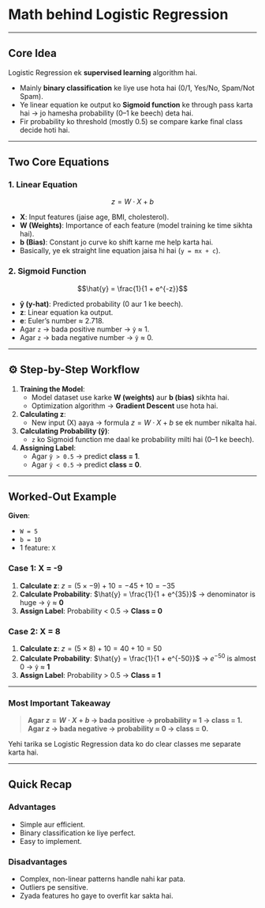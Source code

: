 # Math behind Logistic Regression

---

## Core Idea

Logistic Regression ek **supervised learning** algorithm hai.

* Mainly **binary classification** ke liye use hota hai (0/1, Yes/No, Spam/Not Spam).
* Ye linear equation ke output ko **Sigmoid function** ke through pass karta hai → jo hamesha probability (0–1 ke beech) deta hai. 
* Fir probability ko threshold (mostly 0.5) se compare karke final class decide hoti hai.

---

## Two Core Equations

### 1. Linear Equation
$$z = W \cdot X + b$$
* **X**: Input features (jaise age, BMI, cholesterol).
* **W (Weights)**: Importance of each feature (model training ke time sikhta hai).
* **b (Bias)**: Constant jo curve ko shift karne me help karta hai.
* Basically, ye ek straight line equation jaisa hi hai (`y = mx + c`).

### 2. Sigmoid Function
$$\hat{y} = \frac{1}{1 + e^{-z}}$$
* **ŷ (y-hat)**: Predicted probability (0 aur 1 ke beech).
* **z**: Linear equation ka output.
* **e**: Euler’s number ≈ 2.718.
* Agar `z` → bada positive number → `ŷ` ≈ 1.
* Agar `z` → bada negative number → `ŷ` ≈ 0.

---

## ⚙️ Step-by-Step Workflow

1.  **Training the Model**:
    * Model dataset use karke **W (weights)** aur **b (bias)** sikhta hai.
    * Optimization algorithm → **Gradient Descent** use hota hai.
2.  **Calculating z**:
    * New input (X) aaya → formula $z = W \cdot X + b$ se ek number nikalta hai.
3.  **Calculating Probability (ŷ)**:
    * `z` ko Sigmoid function me daal ke probability milti hai (0–1 ke beech).
4.  **Assigning Label**:
    * Agar `ŷ > 0.5` → predict **class = 1**.
    * Agar `ŷ < 0.5` → predict **class = 0**.

---

## Worked-Out Example

**Given**:
* `W = 5`
* `b = 10`
* 1 feature: `X`

### Case 1: X = -9
1.  **Calculate z**: $z = (5 \times -9) + 10 = -45 + 10 = -35$
2.  **Calculate Probability**: $\hat{y} = \frac{1}{1 + e^{35}}$ → denominator is huge → `ŷ` ≈ **0**
3.  **Assign Label**: Probability < 0.5 → **Class = 0**

### Case 2: X = 8
1.  **Calculate z**: $z = (5 \times 8) + 10 = 40 + 10 = 50$
2.  **Calculate Probability**: $\hat{y} = \frac{1}{1 + e^{-50}}$ → $e^{-50}$ is almost 0 → `ŷ` ≈ **1**
3.  **Assign Label**: Probability > 0.5 → **Class = 1**

---

### Most Important Takeaway
> **Agar $z = W \cdot X + b$ → bada positive → probability ≈ 1 → class = 1.**
> **Agar $z$ → bada negative → probability ≈ 0 → class = 0.**

Yehi tarika se Logistic Regression data ko do clear classes me separate karta hai.

---

## Quick Recap

### Advantages
* Simple aur efficient.
* Binary classification ke liye perfect.
* Easy to implement.

### Disadvantages
* Complex, non-linear patterns handle nahi kar pata.
* Outliers pe sensitive.
* Zyada features ho gaye to overfit kar sakta hai.